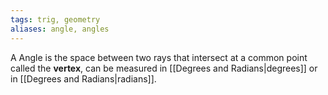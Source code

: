```yaml
---
tags: trig, geometry
aliases: angle, angles
---
```

A Angle is the space between two rays that intersect at a common point called the **vertex**, can be measured in [[Degrees and Radians|degrees]] or in [[Degrees and Radians|radians]].